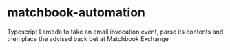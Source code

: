 # matchbook-automation
Typescript Lambda to take an email invocation event, parse its contents and then place the advised back bet at Matchbook Exchange
